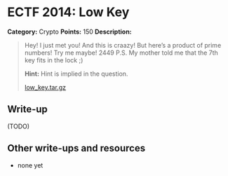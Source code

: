 # ECTF 2014: Low Key

**Category:** Crypto
**Points:** 150
**Description:**

> Hey!
> I just met you!
> And this is craazy!
> But here’s a product of prime numbers!
> Try me maybe!
> 2449
> P.S. My mother told me that the 7th key fits in the lock ;)
>
> **Hint:** Hint is implied in the question.
>
> [low_key.tar.gz](low_key.tar.gz)

## Write-up

(TODO)

## Other write-ups and resources

* none yet
